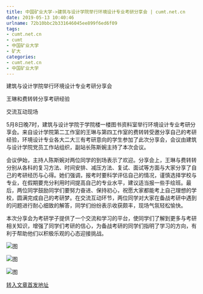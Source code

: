 ```yaml
---
title: 中国矿业大学->建筑与设计学院举行环境设计专业考研分享会 | cumt.net.cn
date: 2019-05-13 10:40:46
urlname: 72b10bbc2b331646045ee899f6ed6f09
tags: 
- cumt.net.cn
- cumt
- 中国矿业大学
- 矿大
categories:
- cumt.net.cn
- 中国矿业大学
---
```



建筑与设计学院举行环境设计专业考研分享会

王琳和费转转分享考研经验

交流互动现场

5月8日晚7时，建筑与设计学院于学院楼一楼图书资料室举行环境设计专业考研分享会。来自设计学院第二工作室的王琳与第四工作室的费转转受邀分享自己的考研经验，环境设计专业各大二大三有考研意向的学生参加了此次分享会，会议由建筑与设计学院党员工作站组织，副站长陈斯婉主持了本次会议。

会议伊始，主持人陈斯婉对两位同学的到场表示了欢迎。分享会上，王琳与费转转分别从各科的复习方法、时间安排、减压方法、复试、面试等方面与大家分享了自己的考研经历与心得。她们强调，报考时要科学评估自己的情况，谨慎选择学校与专业，在假期要充分利用时间提高自己的专业水平，建议适当报一些手绘班。最后，两位同学鼓励同学们要努力奋进、保持初心，祝愿大家都能考上自己理想的学校，圆满完成自己的考研梦。在交流互动环节，两位同学对大家在备战考研中遇到的问题进行耐心细致的解答，同学们纷纷表示收获颇丰，现场气氛轻松愉快。

本次分享会为考研学子提供了一个交流和学习的平台，使同学们了解到更多与考研相关知识，增强了同学们考研的信心，为备战考研的同学们指明了学习的方向，有利于帮助他们以积极乐观的心态迎接挑战。



![图](http://art.cumt.edu.cn/_upload/article/images/bd/da/541a1f324f7e975fd24d81e63414/dba3cdcd-9822-4f06-94e2-4746d2e7ad51.jpg)

![图](http://art.cumt.edu.cn/_upload/article/images/bd/da/541a1f324f7e975fd24d81e63414/085361c6-b67d-4745-8c2f-ab328a274fc6.jpg)

![图](http://art.cumt.edu.cn/_upload/article/images/bd/da/541a1f324f7e975fd24d81e63414/3c0af10b-20de-405b-afb7-9b4ab4676a2c.jpg)

[转入文章首发地址](http://xwzx.cumt.edu.cn/ff/af/c523a524207/page.htm)